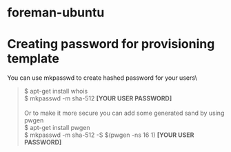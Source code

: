 # foreman-ubuntu

# Creating password for provisioning template
You can use mkpasswd to create hashed password for your users\
>$ apt-get install whois \
>$ mkpasswd -m sha-512 __[YOUR USER PASSWORD]__ \
\
Or to make it more secure you can add some generated sand by using pwgen \
>$ apt-get install pwgen \
>$ mkpasswd -m sha-512 -S $(pwgen -ns 16 1) __[YOUR USER PASSWORD]__

